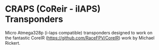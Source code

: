 # CRAPS (CoReir - ilAPS) Transponders
Micro Atmega328p (i-laps compatible) transponders designed to work on the fantastic CoreIR (https://github.com/RaceFPV/CoreIR) work by Michael Rickert.
